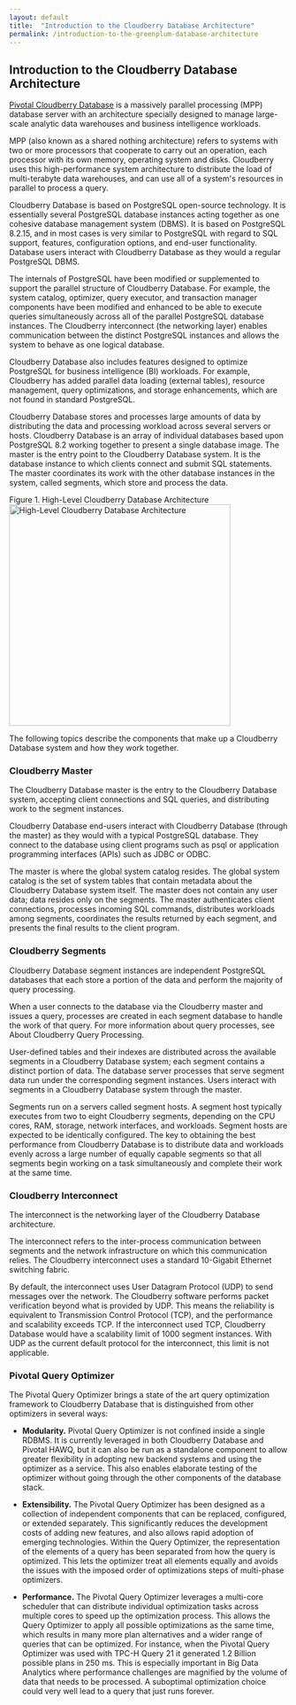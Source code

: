 ```yaml
---
layout: default
title:  "Introduction to the Cloudberry Database Architecture"
permalink: /introduction-to-the-greenplum-database-architecture
---
```


<h2 class='inline-header'>Introduction to the Cloudberry Database Architecture</h2>

<p><a href="http://greenplum.org">Pivotal Cloudberry Database</a> is a massively parallel processing (MPP) database server with an architecture specially designed to manage large-scale analytic data warehouses and business intelligence workloads.</p>

<p>MPP (also known as a shared nothing architecture) refers to systems with two or more processors that cooperate to carry out an operation, each processor with its own memory, operating system and disks. Cloudberry uses this high-performance system architecture to distribute the load of multi-terabyte data warehouses, and can use all of a system's resources in parallel to process a query.</p>

<p>Cloudberry Database is based on PostgreSQL open-source technology. It is essentially several PostgreSQL database instances acting together as one cohesive database management system (DBMS). It is based on PostgreSQL 8.2.15, and in most cases is very similar to PostgreSQL with regard to SQL support, features, configuration options, and end-user functionality. Database users interact with Cloudberry Database as they would a regular PostgreSQL DBMS.</p>

<p>The internals of PostgreSQL have been modified or supplemented to support the parallel structure of Cloudberry Database. For example, the system catalog, optimizer, query executor, and transaction manager components have been modified and enhanced to be able to execute queries simultaneously across all of the parallel PostgreSQL database instances. The Cloudberry interconnect (the networking layer) enables communication between the distinct PostgreSQL instances and allows the system to behave as one logical database.</p>

<p>Cloudberry Database also includes features designed to optimize PostgreSQL for business intelligence (BI) workloads. For example, Cloudberry has added parallel data loading (external tables), resource management, query optimizations, and storage enhancements, which are not found in standard PostgreSQL.</p>

<p>Cloudberry Database stores and processes large amounts of data by distributing the data and processing workload across several servers or hosts. Cloudberry Database is an array of individual databases based upon PostgreSQL 8.2 working together to present a single database image. The master is the entry point to the Cloudberry Database system. It is the database instance to which clients connect and submit SQL statements. The master coordinates its work with the other database instances in the system, called segments, which store and process the data.</p>

<p>Figure 1. High-Level Cloudberry Database Architecture<br>
<img src="https://raw.githubusercontent.com/greenplum-db/gpdb-sandbox-tutorials/gh-pages/images/highlevel_arch.jpg" width="400" alt="High-Level Cloudberry Database Architecture">  </p>

<p>The following topics describe the components that make up a Cloudberry Database system and how they work together. </p>

<h3>
<a id="greenplum-master" class="anchor" href="#greenplum-master" aria-hidden="true"><span class="octicon octicon-link"></span></a>Cloudberry Master</h3>

<p>The Cloudberry Database master is the entry to the Cloudberry Database system, accepting client connections and SQL queries, and distributing work to the segment instances.</p>

<p>Cloudberry Database end-users interact with Cloudberry Database (through the master) as they would with a typical PostgreSQL database. They connect to the database using client programs such as psql or application programming interfaces (APIs) such as JDBC or ODBC.</p>

<p>The master is where the global system catalog resides. The global system catalog is the set of system tables that contain metadata about the Cloudberry Database system itself. The master does not contain any user data; data resides only on the segments. The master authenticates client connections, processes incoming SQL commands, distributes workloads among segments, coordinates the results returned by each segment, and presents the final results to the client program.</p>

<h3>
<a id="greenplum-segments" class="anchor" href="#greenplum-segments" aria-hidden="true"><span class="octicon octicon-link"></span></a>Cloudberry Segments</h3>

<p>Cloudberry Database segment instances are independent PostgreSQL databases that each store a portion of the data and perform the majority of query processing.</p>

<p>When a user connects to the database via the Cloudberry master and issues a query, processes are created in each segment database to handle the work of that query. For more information about query processes, see About Cloudberry Query Processing.</p>

<p>User-defined tables and their indexes are distributed across the available segments in a Cloudberry Database system; each segment contains a distinct portion of data. The database server processes that serve segment data run under the corresponding segment instances. Users interact with segments in a Cloudberry Database system through the master.</p>

<p>Segments run on a servers called segment hosts. A segment host typically executes from two to eight Cloudberry segments, depending on the CPU cores, RAM, storage, network interfaces, and workloads. Segment hosts are expected to be identically configured. The key to obtaining the best performance from Cloudberry Database is to distribute data and workloads evenly across a large number of equally capable segments so that all segments begin working on a task simultaneously and complete their work at the same time.</p>

<h3>
<a id="greenplum-interconnect" class="anchor" href="#greenplum-interconnect" aria-hidden="true"><span class="octicon octicon-link"></span></a>Cloudberry Interconnect</h3>

<p>The interconnect is the networking layer of the Cloudberry Database architecture.</p>

<p>The interconnect refers to the inter-process communication between segments and the network infrastructure on which this communication relies. The Cloudberry interconnect uses a standard 10-Gigabit Ethernet switching fabric.</p>

<p>By default, the interconnect uses User Datagram Protocol (UDP) to send messages over the network. The Cloudberry software performs packet verification beyond what is provided by UDP. This means the reliability is equivalent to Transmission Control Protocol (TCP), and the performance and scalability exceeds TCP. If the interconnect used TCP, Cloudberry Database would have a scalability limit of 1000 segment instances. With UDP as the current default protocol for the interconnect, this limit is not applicable.</p>

<h3>
<a id="pivotal-query-optimizer" class="anchor" href="#pivotal-query-optimizer" aria-hidden="true"><span class="octicon octicon-link"></span></a>Pivotal Query Optimizer</h3>

<p>The Pivotal Query Optimizer brings a state of the art query optimization framework to Cloudberry Database that is distinguished from other optimizers in several ways:</p>

<ul>
<li><p><strong>Modularity.</strong>  Pivotal Query Optimizer is not confined inside a single RDBMS. It is currently leveraged in both Cloudberry Database and Pivotal HAWQ, but it can also be run as a standalone component to allow greater flexibility in adopting new backend systems and using the optimizer as a service. This also enables elaborate testing of the optimizer without going through the other components of the database stack.</p></li>
<li><p><strong>Extensibility.</strong>  The Pivotal Query Optimizer has been designed as a collection of independent components that can be replaced, configured, or extended separately. This significantly reduces the development costs of adding new features, and also allows rapid adoption of emerging technologies. Within the Query Optimizer, the representation of the elements of a query has been separated from how the query is optimized. This lets the optimizer treat all elements equally and avoids the issues with the imposed order of optimizations steps of multi-phase optimizers.</p></li>
<li><p><strong>Performance.</strong>  The Pivotal Query Optimizer leverages a multi-core scheduler that can distribute individual optimization tasks across multiple cores to speed up the optimization process. This allows the Query Optimizer to apply all possible optimizations as the same time, which results in many more plan alternatives and a wider range of queries that can be optimized. For instance, when the Pivotal Query Optimizer was used with TPC-H Query 21 it generated 1.2 Billion possible plans in 250 ms. This is especially important in Big Data Analytics where performance challenges are magnified by the volume of data that needs to be processed. A suboptimal optimization choice could very well lead to a query that just runs forever.</p></li>
</ul>

